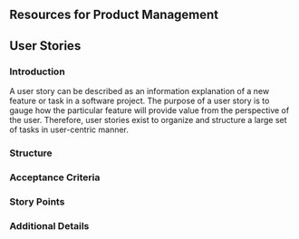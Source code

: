 ## Resources for Product Management

## User Stories

### Introduction
A user story can be described as an information explanation of a new feature or task in a software project. The purpose of a user story is to gauge how the particular feature will provide value from the perspective of the user. Therefore, user stories exist to organize and structure a large set of tasks in user-centric manner.

<!-- User stories generally exist in collections, and create the foundation of larger frameworks (such as epics, initiatives or MVPs).  -->

### Structure

<!-- The majority of user stories follow a standardized pattern which is outlined below:
```
As a <role> I can <action>, so that <receive benefit>
``` -->

### Acceptance Criteria

### Story Points

### Additional Details